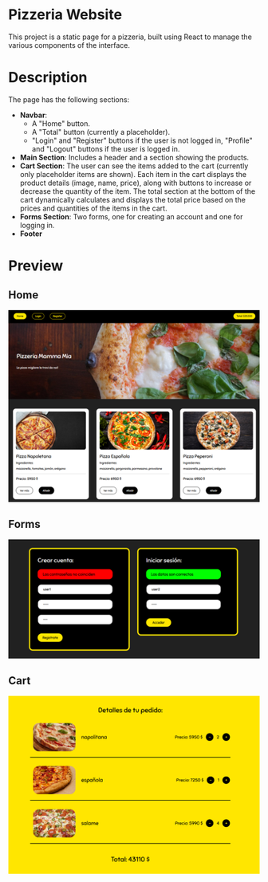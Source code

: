 # Pizzeria Website
This project is a static page for a pizzeria, built using React to manage the various components of the interface.

# Description
The page has the following sections:

- **Navbar**:
  - A "Home" button.
  - A "Total" button (currently a placeholder).
  - "Login" and "Register" buttons if the user is not logged in, "Profile" and "Logout" buttons if the user is logged in.
- **Main Section**: Includes a header and a section showing the products.
- **Cart Section**: The user can see the items added to the cart (currently only placeholder items are shown). Each item in the cart displays the product details (image, name, price), along with buttons to increase or decrease the quantity of the item. The total section at the bottom of the cart dynamically calculates and displays the total price based on the prices and quantities of the items in the cart.
- **Forms Section**: Two forms, one for creating an account and one for logging in.
- **Footer**

# Preview
## Home

![Website Preview](./frontend/src/assets/img/preview.png)

## Forms

![Website Preview](./frontend/src/assets/img/preview_forms.png)

## Cart

![Website Preview](./frontend/src/assets/img/preview_cart.png)